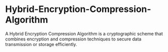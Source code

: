 # Hybrid-Encryption-Compression-Algorithm
A Hybrid Encryption Compression Algorithm is a cryptographic scheme that combines encryption and compression techniques to secure data transmission or storage efficiently. 
